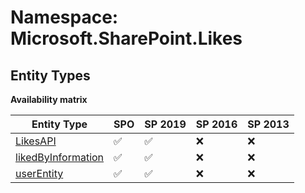 # Namespace: Microsoft.SharePoint.Likes

## Entity Types

**Availability matrix**

Entity Type | SPO | SP 2019 | SP 2016 | SP 2013
----------|-----|---------|---------|--------
[LikesAPI](./EntityTypes/LikesAPI.md) | ✅ | ✅ | ❌ | ❌
[likedByInformation](./EntityTypes/likedByInformation.md) | ✅ | ✅ | ❌ | ❌
[userEntity](./EntityTypes/userEntity.md) | ✅ | ✅ | ❌ | ❌
